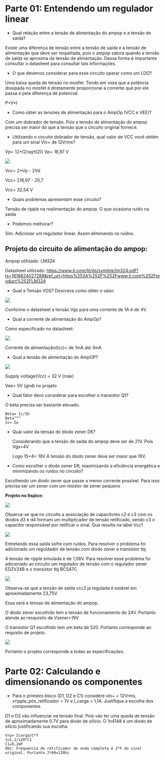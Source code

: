 # Parte 01: Entendendo um regulador linear

- Qual relação entre a tensão de alimentação do ampop e a tensão de saída?

Existe uma diferença de tensão entre a tensão de saída e a tensão de alimentação que deve ser respeitada, pois o ampop satura quando a tensão de saída se aproxima da tensão de alimentação. Dessa forma é importante consultar o datasheet para consultar tais informações.


- O que devemos considerar para esse circuito operar como um LDO?

Uma baixa queda de tensão no mosfet. Tendo em vista que a potência dissipada no mosfet é diretamente proporcional a corrente que por ele passa e pela diferença de potencial. 

P=V*I


- Como obter as tensões de alimentação para o AmpOp (VCC e VEE)?


Com um dobrador de tensão. Pois a tensão de alimentação do ampop precisa ser maior do que a tensão que o circuito original fornece.


- Utilizando o circuito dobrador de tensão, qual valor de VCC você obtêm para um sinal Vin+ de 12Vrms?

Vp= 12*(2/sqrt(2))
Vp= 16,97 V

![](https://github.com/tatimmtt/ELN22104_2020_2/blob/prof-lohmann-Alunos_01/Mateus_ft/Fonte_Linear/imagens/dobrador%20de%20tensao.png)

Vcc= 2*Vp - 2Vd

Vcc= 2*16,97 - 2*0,7

Vcc= 32,54 V

-  Quais problemas apresentam esse circuito?

Tensão de ripple na realimentação do ampop. O que ocasiona ruído na saída

- Podemos melhorar?

Sim. Adicionar um regulador linear. Assim eliminando os ruídos.



## Projeto do circuito de alimentação do ampop:

Ampop utilizado: LM324

Datasheet utilizado: https://www.ti.com/lit/ds/symlink/lm324.pdf?ts=1618824027289&ref_url=https%253A%252F%252Fwww.ti.com%252Fproduct%252FLM324

- Qual a Tensão VGS? Descreva como obter o valor.

![](https://github.com/tatimmtt/ELN22104_2020_2/blob/prof-lohmann-Alunos_01/Mateus_ft/Fonte_Linear/imagens/vgs_idreno.png)

Conforme o datasheet a tensão Vgs para uma corrente de 1A é de 4V.


- Qual a corrente de alimentação do AmpOp?

Como especificado no datasheet:

![](https://github.com/tatimmtt/ELN22104_2020_2/blob/prof-lohmann-Alunos_01/Mateus_ft/Fonte_Linear/imagens/icc_.png)

Corrente de alimentação(Icc)= de 1mA até 3mA

- Qual a tensão de alimentação do AmpOP?


![](https://github.com/tatimmtt/ELN22104_2020_2/blob/prof-lohmann-Alunos_01/Mateus_ft/Fonte_Linear/imagens/supplyvoltage.png)

Supply voltage(Vcc) = 32 V (máx)

Vee= 0V (gnd) no projeto


- Qual fator devo considerar para escolher o transistor Q1?

O beta precisa ser bastante elevado.
```
Beta= Ic/Ib
Beta^^^
Ic= Ie
```

- Qual valor da tensão do diodo zener D6?
  
  Considerando que a tensão de saída do ampop deve ser de 21V. Pois Vgs=4V
  
  Logo 15+4= 19V
  A tensão do diodo zener deve ser maior que 19V.
  
  
- Como escolher o diodo zener D6, maximizando a eficiência energética e
minimizando os ruídos no circuito?

Escolhendo um diodo zener que passe a menor corrente possível. Para isso precisa ser um zener com um resistor de zener pequeno

**Projeto no ltspice:**

![](https://github.com/tatimmtt/ELN22104_2020_2/blob/prof-lohmann-Alunos_01/Mateus_ft/Fonte_Linear/imagens/alimentac_opamp_circ.png)


Observa-se que no circuito a associação de capacitores c2 e c3 com os diodos d3 e d4 formam um multiplicador de tensão retificado, sendo c3 o capacitor responsável por retificar o sinal. Que resulta na label Vcc1



![](https://github.com/tatimmtt/ELN22104_2020_2/blob/prof-lohmann-Alunos_01/Mateus_ft/Fonte_Linear/imagens/vripple_aliment.png)

Entretando essa saída sofre com ruídos. Para resolver o problema foi adicionado um reguldador de tensão com diodo zener e transistor tbj.

A tensão de ripple simulada é de 1,08V. Para resolver esse problema foi adicionado ao circuito um regulador de tensão com o regulador zener EDZV24B e o transistor tbj BC547C.

![](https://github.com/tatimmtt/ELN22104_2020_2/blob/prof-lohmann-Alunos_01/Mateus_ft/Fonte_Linear/imagens/vcc2_opamp.png)

Observa-se que a tensão de saída vcc2 ja regulada é estável em aproximadamente 23,75V.

Essa será a tensao de alimentação do ampop.





O diodo zener escolhido tem a tensão de funcionamento de 24V. Portanto atende ao resquisito de Vzener>19V

O transistor Q1 escolhido tem um beta de 520. Portanto corresponde ao requisito de projeto.

![](https://github.com/tatimmtt/ELN22104_2020_2/blob/prof-lohmann-Alunos_01/Mateus_ft/Fonte_Linear/imagens/bc547c_beta.png)


Portanto o projeto corresponde a todas as especificações.

# Parte 02:  Calculando e dimensionando os componentes

- Para o primeiro bloco (D1, D2 e C1) considere vin+ = 12Vrms, vripple_pós_retificador = 1V e I_carga =
1,1A. Justifique a escolha dos componentes.

D1 e D2 vão influenciar na tensão final. Pois vão ter uma queda de tensão de aproximadamente 0.7V para diodo de silício. O 1n4148 é um diodo de silício justificando sua escolha.



```
Vrp= Icarga/C*f
1=1,1/120*C1
C1=9,2mF
Obs: Frequencia do retificador de onda completa é 2*F do sinal original. Portanto 2*60=120hz
```



